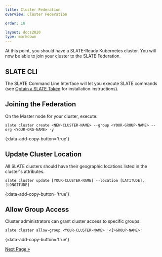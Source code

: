 ```yaml
---
title: Cluster Federation
overview: Cluster Federation

order: 10  

layout: docs2020
type: markdown
---
```


At this point, you should have a SLATE-Ready Kubernetes cluster. You will now be able to join your cluster to the SLATE Federation.

## SLATE CLI

The SLATE Command Line Interface will let you execute SLATE commands (see [Optain a SLATE Token](/docs/cluster/manual/slate-token.html) for installation instructions).

## Joining the Federation

On the Master node for your cluster, execute:

```shell
slate cluster create <NEW-CLUSTER-NAME> --group <YOUR-GROUP-NAME> --org <YOUR-ORG-NAME> -y
```
{:data-add-copy-button='true'}

## Update Cluster Location

All SLATE clusters should have their geographic locations listed in the cluster's attributes.

```shell
slate cluster update [YOUR-CLUSTER-NAME] --location [LATITUDE],[LONGITUDE]
```
{:data-add-copy-button='true'}

## Allow Group Access

Cluster administrators can grant cluster access to specific groups.

```shell
slate cluster allow-group <YOUR-CLUSTER-NAME> '<[>GROUP-NAME>'
```
{:data-add-copy-button='true'}

[Next Page »](/docs/cluster/manual/troubleshooting.html)